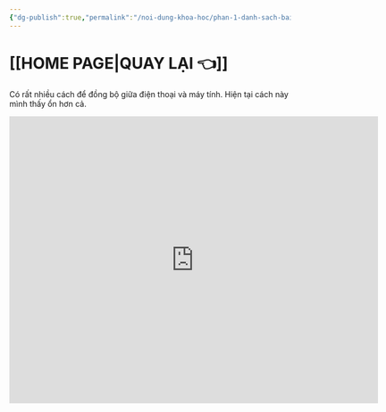 ```yaml
---
{"dg-publish":true,"permalink":"/noi-dung-khoa-hoc/phan-1-danh-sach-bai-hoc/4-dong-bo-dien-thoai-va-may-tinh-bang-remotely-save-plugin/","dgPassFrontmatter":true,"noteIcon":"1"}
---
```



# [[HOME PAGE\|QUAY LẠI 👈]] 

Có rất nhiều cách để đồng bộ giữa điện thoại và máy tính.
Hiện tại cách  này mình thấy ổn hơn cả.
<iframe width="660" height="515" src="https://www.youtube.com/embed/2KUde2flhag?si=ruZIOy71th8wcbV0" title="YouTube video player" frameborder="0" allow="accelerometer; autoplay; clipboard-write; encrypted-media; gyroscope; picture-in-picture; web-share" allowfullscreen></iframe>
